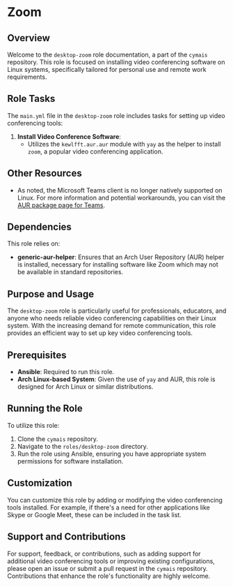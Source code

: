 # Zoom

## Overview
Welcome to the `desktop-zoom` role documentation, a part of the `cymais` repository. This role is focused on installing video conferencing software on Linux systems, specifically tailored for personal use and remote work requirements.

## Role Tasks
The `main.yml` file in the `desktop-zoom` role includes tasks for setting up video conferencing tools:

1. **Install Video Conference Software**:
   - Utilizes the `kewlfft.aur.aur` module with `yay` as the helper to install `zoom`, a popular video conferencing application.

## Other Resources
- As noted, the Microsoft Teams client is no longer natively supported on Linux. For more information and potential workarounds, you can visit the [AUR package page for Teams](https://aur.archlinux.org/packages/teams).

## Dependencies
This role relies on:
- **generic-aur-helper**: Ensures that an Arch User Repository (AUR) helper is installed, necessary for installing software like Zoom which may not be available in standard repositories.

## Purpose and Usage
The `desktop-zoom` role is particularly useful for professionals, educators, and anyone who needs reliable video conferencing capabilities on their Linux system. With the increasing demand for remote communication, this role provides an efficient way to set up key video conferencing tools.

## Prerequisites
- **Ansible**: Required to run this role.
- **Arch Linux-based System**: Given the use of `yay` and AUR, this role is designed for Arch Linux or similar distributions.

## Running the Role
To utilize this role:
1. Clone the `cymais` repository.
2. Navigate to the `roles/desktop-zoom` directory.
3. Run the role using Ansible, ensuring you have appropriate system permissions for software installation.

## Customization
You can customize this role by adding or modifying the video conferencing tools installed. For example, if there's a need for other applications like Skype or Google Meet, these can be included in the task list.

## Support and Contributions
For support, feedback, or contributions, such as adding support for additional video conferencing tools or improving existing configurations, please open an issue or submit a pull request in the `cymais` repository. Contributions that enhance the role's functionality are highly welcome.